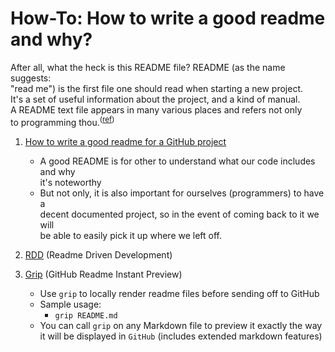 # How-To: How to write a good readme and why?

After all, what the heck is this README file? README (as the name suggests:  
"read me") is the first file one should read when starting a new project.  
It's a set of useful information about the project, and a kind of manual.  
A README text file appears in many various places and refers not only  
to programming thou.<sup>([ref][1])</sup>

1. [How to write a good readme for a GitHub project][1]
    - A good README is for other to understand what our code includes and why  
      it's noteworthy
    - But not only, it is also important for ourselves (programmers) to have a  
      decent documented project, so in the event of coming back to it we will  
      be able to easily pick it up where we left off.

2. [RDD][2] (Readme Driven Development)

3. [Grip][3] (GitHub Readme Instant Preview)
    - Use `grip` to locally render readme files before sending off to GitHub
    - Sample usage:
        - `grip README.md`
    - You can call `grip` on any Markdown file to preview it exactly the way  
      it will be displayed in `GitHub` (includes extended markdown features)

[1]: <https://bulldogjob.com/readme/how-to-write-a-good-readme-for-your-github-project> "bulldogjob.com"
[2]: <https://tom.preston-werner.com/2010/08/23/readme-driven-development.html> "readme driven development"
[3]: <https://github.com/joeyespo/grip> "GitHub grip"
